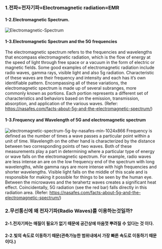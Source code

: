 
### 1.전파=전자기파=Electromagnetic radiation=EMR
#### 1-2.Electromagnetic Spectrum.
![Electromagnetic-Spectrum](https://user-images.githubusercontent.com/54308434/127936454-383adc7f-f039-469e-a1c8-6c730ed55a29.png)

#### 1-3.Electromagnetic Spectrum and the 5G frequencies
The electromagnetic spectrum refers to the frequencies and wavelengths that encompass electromagnetic radiation, which is the flow of energy at the speed of light through free space or a vacuum in the form of electric or magnetic fields. Some good examples of electromagnetic radiation include radio waves, gamma rays, visible light and also 5g radiation. Characteristic of these waves are their frequency and intensity and each has it’s own identifiable pattern. Encompassing all of these variations, the electromagnetic spectrum is made up of several subranges, more commonly known as portions. Each portion represents a different set of characteristics and behaviors based on the emission, transmission, absorption, and application of the various waves.
(Refer: https://nasafes.com/facts-about-5g-and-the-electromagnetic-spectrum/)

#### 1-3.Frequency and Wavelength of 5G and electromagnetic spectrum
![electromagnetic-spectrum-5g-by-nasafes-min-1024x866](https://user-images.githubusercontent.com/54308434/127937094-37bd0f54-f72e-4a3a-ac9c-f4f5900404bf.jpg)
Frequency is defined as the number of times a wave passes a particular point within a unit of time. Wavelength on the other hand is characterized by the distance between two corresponding points of two waves. Both of these measurements play a part in determining where a particular type of energy or wave falls on the electromagnetic spectrum. For example, radio waves are less intense an are on the low frequency end of the spectrum with long wavelengths, while gamma rays are more intense with high frequencies and shorter wavelengths. Visible light falls on the middle of this scale and is responsible for making it possible for things to be seen by the human eye. Between the microwaves and the terahertz waves creates a significant heat effect. Coincidentally, 5G radiation (see the red bar) falls directly in this radiation area.
(Refer: https://nasafes.com/facts-about-5g-and-the-electromagnetic-spectrum/)

### 2.무선통신에 왜 전자기파(Radio Waves)를 이용하는것일까?
#### 2-1.전자기파는 매질이 필요가 없기 때문에 공간상에 마음껏 뿌려질 수 있다는 것 이다. 
#### 2-2.빛의 속도로 이동하기 때문(관측가능한 범위내에서 가장 빠른 속도로 이동하기 때문이다.)
